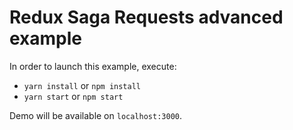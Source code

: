 # Redux Saga Requests advanced example

In order to launch this example, execute:
- `yarn install` or `npm install`
- `yarn start` or `npm start`

Demo will be available on `localhost:3000`.

